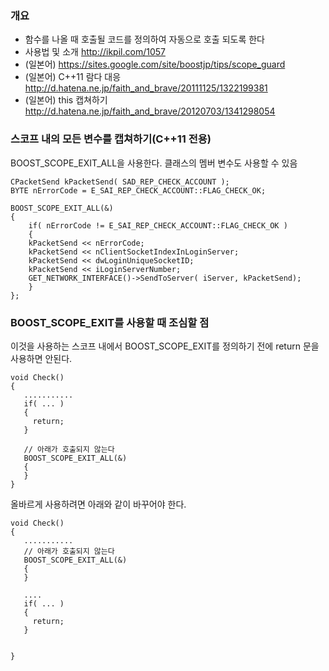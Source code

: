 ### 개요
- 함수를 나올 때 호출될 코드를 정의하여 자동으로 호출 되도록 한다
- 사용법 및 소개 http://ikpil.com/1057
- (일본어) https://sites.google.com/site/boostjp/tips/scope_guard
- (일본어) C++11 람다 대응 http://d.hatena.ne.jp/faith_and_brave/20111125/1322199381
- (일본어) this 캡쳐하기 http://d.hatena.ne.jp/faith_and_brave/20120703/1341298054


### 스코프 내의 모든 변수를 캡쳐하기(C++11 전용)
BOOST_SCOPE_EXIT_ALL을 사용한다. 클래스의 멤버 변수도 사용할 수 있음
```
CPacketSend kPacketSend( SAD_REP_CHECK_ACCOUNT );
BYTE nErrorCode = E_SAI_REP_CHECK_ACCOUNT::FLAG_CHECK_OK;

BOOST_SCOPE_EXIT_ALL(&)
{
    if( nErrorCode != E_SAI_REP_CHECK_ACCOUNT::FLAG_CHECK_OK )
    {
    kPacketSend << nErrorCode;
    kPacketSend << nClientSocketIndexInLoginServer;
    kPacketSend << dwLoginUniqueSocketID;
    kPacketSend << iLoginServerNumber;
    GET_NETWORK_INTERFACE()->SendToServer( iServer, kPacketSend);
    }
};
```


### BOOST_SCOPE_EXIT를 사용할 때 조심할 점
이것을 사용하는 스코프 내에서 BOOST_SCOPE_EXIT를 정의하기 전에 return 문을 사용하면 안된다.
```
void Check()
{
   ...........
   if( ... )
   {
     return;
   }

   // 아래가 호출되지 않는다
   BOOST_SCOPE_EXIT_ALL(&)
   {
   }
}
```
올바르게 사용하려면 아래와 같이 바꾸어야 한다.
```
void Check()
{
   ...........
   // 아래가 호출되지 않는다
   BOOST_SCOPE_EXIT_ALL(&)
   {
   }

   ....
   if( ... )
   {
     return;
   }


}
```
